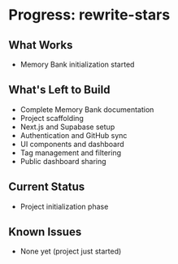 # Progress: rewrite-stars

## What Works
- Memory Bank initialization started

## What's Left to Build
- Complete Memory Bank documentation
- Project scaffolding
- Next.js and Supabase setup
- Authentication and GitHub sync
- UI components and dashboard
- Tag management and filtering
- Public dashboard sharing

## Current Status
- Project initialization phase

## Known Issues
- None yet (project just started) 